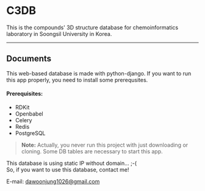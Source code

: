 **C3DB**
====================

This is the compounds' 3D structure database for chemoinformatics laboratory in Soongsil University in Korea.

-----------
Documents
-----------
This web-based database is made with python-django.
If you want to run this app properly, you need to install some prerequsites.
#### **Prerequisites:**
 - RDKit
 - Openbabel
 - Celery
 - Redis
 - PostgreSQL

> **Note:** Actually, you never run this project with just downloading or cloning. 
Some DB tables are necessary to start this app.


 
 This database is using static IP without domain... ;-(<br>So, if you want to use this database, contact me!
 
 E-mail: dawoonjung1026@gmail.com
